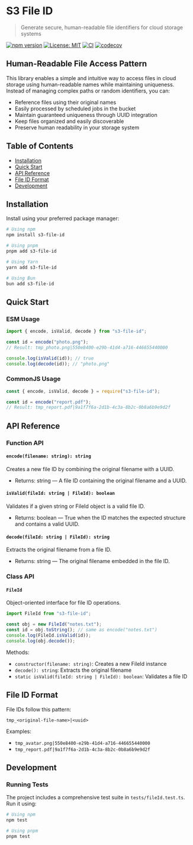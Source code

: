 # S3 File ID

> Generate secure, human-readable file identifiers for cloud storage systems

[![npm version](https://img.shields.io/npm/v/s3-file-id.svg)](https://www.npmjs.com/package/s3-file-id)
[![License: MIT](https://img.shields.io/badge/License-MIT-yellow.svg)](LICENSE)
[![CI](https://github.com/lynicis/s3-file-id/actions/workflows/npm-release.yaml/badge.svg)](https://github.com/lynicis/s3-file-id/actions/workflows/npm-release.yaml)
[![codecov](https://codecov.io/gh/lynicis/s3-file-id/branch/master/graph/badge.svg?token=ysKoyeIATm)](https://codecov.io/gh/lynicis/s3-file-id)

## Human-Readable File Access Pattern

This library enables a simple and intuitive way to access files in cloud storage using human-readable names while maintaining uniqueness. Instead of managing complex paths or random identifiers, you can:

- Reference files using their original names
- Easily processed by scheduled jobs in the bucket
- Maintain guaranteed uniqueness through UUID integration
- Keep files organized and easily discoverable
- Preserve human readability in your storage system

## Table of Contents

- [Installation](#installation)
- [Quick Start](#quick-start)
- [API Reference](#api-reference)
- [File ID Format](#file-id-format)
- [Development](#development)

## Installation

Install using your preferred package manager:

```bash
# Using npm
npm install s3-file-id

# Using pnpm
pnpm add s3-file-id

# Using Yarn
yarn add s3-file-id

# Using Bun
bun add s3-file-id
```

## Quick Start

### ESM Usage

```typescript
import { encode, isValid, decode } from "s3-file-id";

const id = encode("photo.png");
// Result: tmp_photo.png|550e8400-e29b-41d4-a716-446655440000

console.log(isValid(id)); // true
console.log(decode(id)); // "photo.png"
```

### CommonJS Usage

```javascript
const { encode, isValid, decode } = require("s3-file-id");

const id = encode("report.pdf");
// Result: tmp_report.pdf|9a1f7f6a-2d1b-4c3a-8b2c-0b8a6b9e9d2f
```

## API Reference

### Function API

#### `encode(filename: string): string`

Creates a new file ID by combining the original filename with a UUID.

- Returns: string — A file ID containing the original filename and a UUID.

#### `isValid(fileId: string | FileId): boolean`

Validates if a given string or FileId object is a valid file ID.

- Returns: boolean — True when the ID matches the expected structure and contains a valid UUID.

#### `decode(fileId: string | FileId): string`

Extracts the original filename from a file ID.

- Returns: string — The original filename embedded in the file ID.

### Class API

#### `FileId`

Object-oriented interface for file ID operations.

```typescript
import FileId from "s3-file-id";

const obj = new FileId("notes.txt");
const id = obj.toString(); // same as encode("notes.txt")
console.log(FileId.isValid(id));
console.log(obj.decode());
```

Methods:

- `constructor(filename: string)`: Creates a new FileId instance
- `decode(): string`: Extracts the original filename
- `static isValid(fileId: string | FileId): boolean`: Validates a file ID

## File ID Format

File IDs follow this pattern:

```text
tmp_<original-file-name>|<uuid>
```

Examples:

- `tmp_avatar.png|550e8400-e29b-41d4-a716-446655440000`
- `tmp_report.pdf|9a1f7f6a-2d1b-4c3a-8b2c-0b8a6b9e9d2f`

## Development

### Running Tests

The project includes a comprehensive test suite in `tests/fileId.test.ts`. Run it using:

```bash
# Using npm
npm test

# Using pnpm
pnpm test
```
